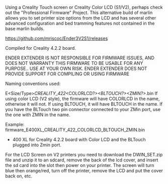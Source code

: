 Using a Creality Touch screen or Creality Color LCD (S1/V2), perhaps check out the "Professional Firmware" Project.  This alternative build of marlin allows you to set printer size options from the LCD and has several other advanced configuration and bed tramming features not contained in the base marlin builds.

https://github.com/mriscoc/Ender3V2S1/releases


Compiled for Creality 4.2.2 board.

ENDER EXTENDER IS NOT RESPONSIBLE FOR FIRMWARE ISSUES, AND DOES NOT WARRANTY THIS FIRMWARE TO BE USABLE FOR ANY PURPOSE.. USE AT YOUR OWN RISK.
ENDER EXTENDER DOES NOT PROVIDE SUPPORT FOR COMPILING OR USING FIRMWARE

Naming conventions used:

E<Size/Type>_CREALITY_422_<COLORLCD?>_<BLTOUCH?>_<ZMIN?>.bin
  If using color LCD (V2 style), the firmware will have COLORLCD in the name,
otherwise it will not.
  If using BLTOUCH, it will have BLTOUCH in the name.  If you have the BLTouch two pin connector connected to your ZMin port, use the one with ZMIN in the name.  

Example:
firmware_E400XL_CREALITY_422_COLORLCD_BLTOUCH_ZMIN.bin
- 400 XL for Creality 4.2.2 board with Color LCD and the BLTouch plugged into Zmin port.

For the LCD Screen on V2 printers you need to download the DWIN_SET.zip file and unzip it to an sdcard, remove the back of the lcd cover, and insert the sd card into the slot then power on your printer.  The screen will turn blue then orange/red, turn off the printer, remove the LCD and put the cover back on, etc.

